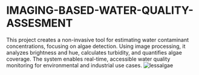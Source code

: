 # IMAGING-BASED-WATER-QUALITY-ASSESMENT
This project creates a non-invasive tool for estimating water contaminant concentrations, focusing on algae detection. Using image processing, it analyzes brightness and hue, calculates turbidity, and quantifies algae coverage. The system enables real-time, accessible water quality monitoring for environmental and industrial use cases.
![lessalgae](https://github.com/user-attachments/assets/f5b6e1e9-980c-4869-b917-de5cc4fe7d47)
